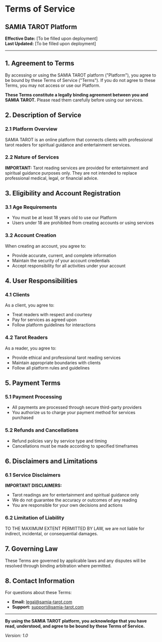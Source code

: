 # Terms of Service

## SAMIA TAROT Platform

**Effective Date:** [To be filled upon deployment]  
**Last Updated:** [To be filled upon deployment]

---

## 1. Agreement to Terms

By accessing or using the SAMIA TAROT platform ("Platform"), you agree to be bound by these Terms of Service ("Terms"). If you do not agree to these Terms, you may not access or use our Platform.

**These Terms constitute a legally binding agreement between you and SAMIA TAROT.** Please read them carefully before using our services.

## 2. Description of Service

### 2.1 Platform Overview
SAMIA TAROT is an online platform that connects clients with professional tarot readers for spiritual guidance and entertainment services.

### 2.2 Nature of Services
**IMPORTANT:** Tarot reading services are provided for entertainment and spiritual guidance purposes only. They are not intended to replace professional medical, legal, or financial advice.

## 3. Eligibility and Account Registration

### 3.1 Age Requirements
- You must be at least 18 years old to use our Platform
- Users under 18 are prohibited from creating accounts or using services

### 3.2 Account Creation
When creating an account, you agree to:
- Provide accurate, current, and complete information
- Maintain the security of your account credentials
- Accept responsibility for all activities under your account

## 4. User Responsibilities

### 4.1 Clients
As a client, you agree to:
- Treat readers with respect and courtesy
- Pay for services as agreed upon
- Follow platform guidelines for interactions

### 4.2 Tarot Readers
As a reader, you agree to:
- Provide ethical and professional tarot reading services
- Maintain appropriate boundaries with clients
- Follow all platform rules and guidelines

## 5. Payment Terms

### 5.1 Payment Processing
- All payments are processed through secure third-party providers
- You authorize us to charge your payment method for services purchased

### 5.2 Refunds and Cancellations
- Refund policies vary by service type and timing
- Cancellations must be made according to specified timeframes

## 6. Disclaimers and Limitations

### 6.1 Service Disclaimers
**IMPORTANT DISCLAIMERS:**
- Tarot readings are for entertainment and spiritual guidance only
- We do not guarantee the accuracy or outcomes of any reading
- You are responsible for your own decisions and actions

### 6.2 Limitation of Liability
TO THE MAXIMUM EXTENT PERMITTED BY LAW, we are not liable for indirect, incidental, or consequential damages.

## 7. Governing Law

These Terms are governed by applicable laws and any disputes will be resolved through binding arbitration where permitted.

## 8. Contact Information

For questions about these Terms:
- **Email:** legal@samia-tarot.com
- **Support:** support@samia-tarot.com

---

**By using the SAMIA TAROT platform, you acknowledge that you have read, understood, and agree to be bound by these Terms of Service.**

*Version: 1.0* 